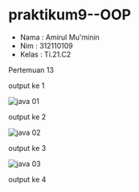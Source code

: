 # praktikum9--OOP


- Nama : Amirul Mu'minin
- Nim  : 312110109
- Kelas : Ti.21.C2

Pertemuan 13

output ke 1

![java 01](https://user-images.githubusercontent.com/116171779/209423458-a9942a0e-eb44-4c69-9617-b9c8ee7ced43.png)

output ke 2

![java 02](https://user-images.githubusercontent.com/116171779/209423476-95d26f59-229d-4fee-9496-fd84e788b792.png)

output ke 3

![java 03](https://user-images.githubusercontent.com/116171779/209423483-195ef661-e7af-4bdd-a951-96166131ae75.png)

output ke 4 

